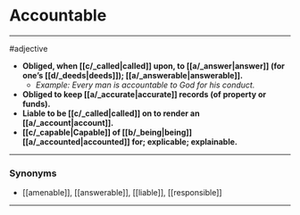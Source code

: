 # Accountable
---
#adjective
- **Obliged, when [[c/_called|called]] upon, to [[a/_answer|answer]] (for one’s [[d/_deeds|deeds]]); [[a/_answerable|answerable]].**
	- _Example: Every man is accountable to God for his conduct._
- **Obliged to keep [[a/_accurate|accurate]] records (of property or funds).**
- **Liable to be [[c/_called|called]] on to render an [[a/_account|account]].**
- **[[c/_capable|Capable]] of [[b/_being|being]] [[a/_accounted|accounted]] for; explicable; explainable.**
---
### Synonyms
- [[amenable]], [[answerable]], [[liable]], [[responsible]]
---
